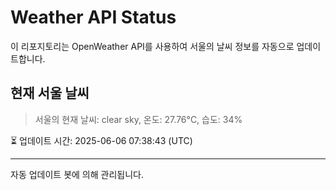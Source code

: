 
# Weather API Status

이 리포지토리는 OpenWeather API를 사용하여 서울의 날씨 정보를 자동으로 업데이트합니다.

## 현재 서울 날씨
> 서울의 현재 날씨: clear sky, 온도: 27.76°C, 습도: 34%

⏳ 업데이트 시간: 2025-06-06 07:38:43 (UTC)

---
자동 업데이트 봇에 의해 관리됩니다.
